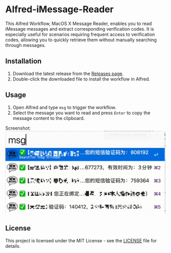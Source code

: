 # Alfred-iMessage-Reader

This Alfred Workflow, MacOS X Message Reader, enables you to read iMessage messages and extract corresponding verification codes. It is especially useful for scenarios requiring frequent access to verification codes, allowing you to quickly retrieve them without manually searching through messages.

## Installation

1. Download the latest release from the [Releases page](https://github.com/iFurySt/Alfred-iMessage-Reader/releases).
2. Double-click the downloaded file to install the workflow in Alfred.

## Usage
1. Open Alfred and type `msg` to trigger the workflow.
2. Select the message you want to read and press `Enter` to copy the message content to the clipboard.

Screenshot:
![Alfred-iMessage-Reader](./screenshot.png)

## License

This project is licensed under the MIT License - see the [LICENSE](LICENSE) file for details.

